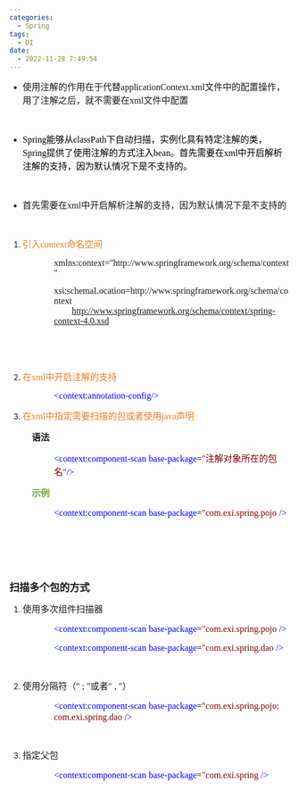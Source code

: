 ```yaml
---
categories:
  - Spring
tags:
  - DI
date:
  - 2022-11-28 7:49:54
---
```


<ul style="list-style-type:disc">
    <li><span style="font-size:12.0pt"><span
                style="font-family:&quot;Microsoft YaHei UI&quot;">使用注解的作用在于代替</span></span><span
            style="font-size:12.0pt"><span
                style="font-family:&quot;Comic Sans MS&quot;">applicationContext.xml</span></span><span
            style="font-size:12.0pt"><span
                style="font-family:&quot;Microsoft YaHei UI&quot;">文件中的配置操作，用了注解之后，就不需要在</span></span><span
            style="font-size:12.0pt"><span style="font-family:&quot;Comic Sans MS&quot;">xml</span></span><span
            style="font-size:12.0pt"><span style="font-family:&quot;Microsoft YaHei UI&quot;">文件中配置</span></span></li>
</ul>
<p><span style="font-size:12.0pt"><span style="font-family:&quot;Comic Sans MS&quot;"><span
                style="color:#333333">&nbsp;</span></span></span></p>
<ul style="list-style-type:disc">
    <li><span style="font-size:12.0pt"><span style="font-family:&quot;Comic Sans MS&quot;"><span
                    style="color:black">Spring</span></span></span><span style="font-size:12.0pt"><span
                style="font-family:&quot;Microsoft YaHei UI&quot;"><span
                    style="color:black">能够从</span></span></span><span style="font-size:12.0pt"><span
                style="font-family:&quot;Comic Sans MS&quot;"><span
                    style="color:black">classPath</span></span></span><span style="font-size:12.0pt"><span
                style="font-family:&quot;Microsoft YaHei UI&quot;"><span
                    style="color:black">下自动扫描，实例化具有特定注解的类，</span></span></span><span style="font-size:12.0pt"><span
                style="font-family:&quot;Comic Sans MS&quot;"><span style="color:black">Spring</span></span></span><span
            style="font-size:12.0pt"><span style="font-family:&quot;Microsoft YaHei UI&quot;"><span
                    style="color:black">提供了使用注解的方式注入</span></span></span><span style="font-size:12.0pt"><span
                style="font-family:&quot;Comic Sans MS&quot;"><span style="color:black">bean</span></span></span><span
            style="font-size:12.0pt"><span style="font-family:&quot;Microsoft YaHei UI&quot;"><span
                    style="color:black">。首先需要在</span></span></span><span style="font-size:12.0pt"><span
                style="font-family:&quot;Comic Sans MS&quot;"><span style="color:black">xml</span></span></span><span
            style="font-size:12.0pt"><span style="font-family:&quot;Microsoft YaHei UI&quot;"><span
                    style="color:black">中开启解析注解的支持，因为默认情况下是不支持的。</span></span></span></li>
</ul>
<p><span style="font-size:12.0pt"><span style="font-family:&quot;Comic Sans MS&quot;">&nbsp;</span></span></p>
<ul style="list-style-type:disc">
    <li><span style="font-size:12.0pt"><span style="font-family:&quot;Microsoft YaHei UI&quot;">首先需要在</span></span><span
            style="font-size:12.0pt"><span style="font-family:&quot;Comic Sans MS&quot;">xml</span></span><span
            style="font-size:12.0pt"><span
                style="font-family:&quot;Microsoft YaHei UI&quot;">中开启解析注解的支持，因为默认情况下是不支持的</span></span></li>
</ul>
<p><span style="font-size:12.0pt"><span style="font-family:&quot;Comic Sans MS&quot;">&nbsp;</span></span></p>
<ol>
    <li><span style="color:#e67e22;"><span style="font-size:12.0pt"><span
                    style="font-family:&quot;Microsoft YaHei UI&quot;">引入</span></span><span
                style="font-size:12.0pt"><span style="font-family:&quot;Comic Sans MS&quot;">c</span></span><span
                style="font-size:12.0pt"><span style="font-family:&quot;Comic Sans MS&quot;">ontext</span></span><span
                style="font-size:12.0pt"><span
                    style="font-family:&quot;Microsoft YaHei UI&quot;">命名空间</span></span></span></li>
</ol>
<p style="margin-left: 80px;"><span style="font-size:12.0pt"><span
            style="font-family:&quot;Comic Sans MS&quot;">xmlns:context="http://www.springframework.org/schema/context"</span></span>
</p>
<p style="margin-left: 80px;"><span style="font-size:12.0pt"><span
            style="font-family:&quot;Comic Sans MS&quot;">xsi:schemaLocation=http://www.springframework.org/schema/context<br>&nbsp;&nbsp;&nbsp;&nbsp;&nbsp;&nbsp;&nbsp;
            <a data-cke-saved-href="http://www.springframework.org/schema/context/spring-context-4.0.xsd"
                href="http://www.springframework.org/schema/context/spring-context-4.0.xsd">http://www.springframework.org/schema/context/spring-context-4.0.xsd</a></span></span>
</p>
<p style="margin-left: 80px;"><span style="font-size:12.0pt"><span
            style="font-family:&quot;Comic Sans MS&quot;">&nbsp;</span></span></p>
<p><span style="font-size:12.0pt"><span style="font-family:&quot;Comic Sans MS&quot;">&nbsp;</span></span></p>
<ol style="list-style-type:decimal">
    <li value="2"><span style="color:#e67e22;"><span style="font-size:12.0pt"><span
                    style="font-family:&quot;Microsoft YaHei UI&quot;">在</span></span><span
                style="font-size:12.0pt"><span style="font-family:&quot;Comic Sans MS&quot;">xm</span></span><span
                style="font-size:12.0pt"><span style="font-family:&quot;Comic Sans MS&quot;">l</span></span><span
                style="font-size:12.0pt"><span
                    style="font-family:&quot;Microsoft YaHei UI&quot;">中开启注解的支持</span></span></span><span
            style="font-size:12.0pt"><span style="font-family:&quot;Microsoft YaHei UI&quot;"></span></span><span
            style="font-size:12.0pt"><span style="font-family:&quot;Microsoft YaHei UI&quot;"></span></span></li>
</ol>
<p style="margin-left: 80px;"><span style="font-size:12.0pt"><span style="font-family:&quot;Comic Sans MS&quot;"><span
                style="color:blue">&lt;context:annotation-config/&gt;</span></span></span><br></p>
<ol style="list-style-type:decimal">
    <li value="3"><span style="color:#e67e22;"><span style="font-size:12.0pt"><span
                    style="font-family:&quot;Microsoft YaHei UI&quot;">在</span></span><span
                style="font-size:12.0pt"><span style="font-family:&quot;Comic Sans MS&quot;">xm</span></span><span
                style="font-size:12.0pt"><span style="font-family:&quot;Comic Sans MS&quot;">l</span></span><span
                style="font-size:12.0pt"><span
                    style="font-family:&quot;Microsoft YaHei UI&quot;">中指定需要扫描的包或者使用</span></span><span
                style="font-size:12.0pt"><span style="font-family:&quot;Comic Sans MS&quot;">java</span></span><span
                style="font-size:12.0pt"><span
                    style="font-family:&quot;Microsoft YaHei UI&quot;">声明</span></span></span></li>
</ol>
<p style="margin-left: 40px;"><span style="font-size:12.0pt"><span
            style="font-family:&quot;Microsoft YaHei UI&quot;"><strong>语法</strong></span></span><br></p>
<p style="margin-left: 80px;"><span style="font-size:12.0pt"><span style="font-family:&quot;Comic Sans MS&quot;"><span
                style="color:blue">&lt;context:component-scan</span></span>&nbsp;<span
            style="font-family:&quot;Comic Sans MS&quot;"><span style="color:blue">base-package</span></span><span
            style="font-family:&quot;Comic Sans MS&quot;"><span style="color:black">=</span></span><span
            style="font-family:&quot;Comic Sans MS&quot;"><span style="color:maroon">"</span></span><span
            style="font-family:&quot;Microsoft YaHei UI&quot;"><span style="color:maroon">注解对象所在的包名</span></span><span
            style="font-family:&quot;Comic Sans MS&quot;"><span style="color:maroon">"</span></span><span
            style="font-family:&quot;Comic Sans MS&quot;"><span style="color:blue">/&gt;</span></span></span></p>
<p style="margin-left: 40px;"><span style="font-size:12.0pt"><span
            style="font-family:&quot;Microsoft YaHei UI&quot;"><span
                style="color:#70ad47"><strong>示例</strong></span></span></span></p>
<p style="margin-left: 80px;"><span style="font-size:12.0pt"><span style="font-family:&quot;Comic Sans MS&quot;"><span
                style="color:blue">&lt;context:component-scan</span></span>&nbsp;<span
            style="font-family:&quot;Comic Sans MS&quot;"><span style="color:blue">base</span></span><span
            style="font-family:&quot;Comic Sans MS&quot;"><span style="color:blue">-</span></span><span
            style="font-family:&quot;Comic Sans MS&quot;"><span style="color:blue">package</span></span><span
            style="font-family:&quot;Comic Sans MS&quot;"><span style="color:black">=</span></span><span
            style="font-family:&quot;Comic Sans MS&quot;"><span style="color:maroon">"com.</span></span><span
            style="font-family:&quot;Comic Sans MS&quot;"><span style="color:maroon">exi</span></span><span
            style="font-family:&quot;Comic Sans MS&quot;"><span style="color:maroon">.spring.</span></span><span
            style="font-family:&quot;Comic Sans MS&quot;"><span style="color:maroon">pojo</span></span>&nbsp;<span
            style="font-family:&quot;Comic Sans MS&quot;"><span style="color:blue">/&gt;</span></span></span></p>
<p><span style="font-size:12.0pt"><span style="font-family:&quot;Comic Sans MS&quot;">&nbsp;</span></span></p>
<p><span style="font-size:12.0pt"><span style="font-family:&quot;Comic Sans MS&quot;">&nbsp;</span></span></p>
<p><span style="font-size:12.0pt"><span style="font-family:&quot;Comic Sans MS&quot;">&nbsp;</span></span></p>
<p><span style="font-size:13.5pt"><span
            style="font-family:&quot;Microsoft YaHei UI&quot;"><strong>扫描多个包的方式</strong></span></span></p>
<ol style="list-style-type:decimal">
    <li value="1"><span style="font-size:12.0pt"><span
                style="font-family:&quot;Microsoft YaHei UI&quot;">使用多次组件扫描器</span></span></li>
</ol>
<p style="margin-left: 80px;"><span style="font-size:12.0pt"><span style="font-family:&quot;Comic Sans MS&quot;"><span
                style="color:blue">&lt;co</span></span><span style="font-family:&quot;Comic Sans MS&quot;"><span
                style="color:blue">ntext:component-scan</span></span>&nbsp;<span
            style="font-family:&quot;Comic Sans MS&quot;"><span style="color:blue">base</span></span><span
            style="font-family:&quot;Comic Sans MS&quot;"><span style="color:blue">-</span></span><span
            style="font-family:&quot;Comic Sans MS&quot;"><span style="color:blue">package</span></span><span
            style="font-family:&quot;Comic Sans MS&quot;"><span style="color:black">=</span></span><span
            style="font-family:&quot;Comic Sans MS&quot;"><span style="color:maroon">"com.</span></span><span
            style="font-family:&quot;Comic Sans MS&quot;"><span style="color:maroon">exi</span></span><span
            style="font-family:&quot;Comic Sans MS&quot;"><span style="color:maroon">.spring.</span></span><span
            style="font-family:&quot;Comic Sans MS&quot;"><span style="color:maroon">pojo</span></span>&nbsp;<span
            style="font-family:&quot;Comic Sans MS&quot;"><span style="color:blue">/&gt;</span></span></span></p>
<p style="margin-left: 80px;"><span style="font-size:12.0pt"><span style="font-family:&quot;Comic Sans MS&quot;"><span
                style="color:blue">&lt;co</span></span><span style="font-family:&quot;Comic Sans MS&quot;"><span
                style="color:blue">ntext:component-scan</span></span>&nbsp;<span
            style="font-family:&quot;Comic Sans MS&quot;"><span style="color:blue">base</span></span><span
            style="font-family:&quot;Comic Sans MS&quot;"><span style="color:blue">-</span></span><span
            style="font-family:&quot;Comic Sans MS&quot;"><span style="color:blue">package</span></span><span
            style="font-family:&quot;Comic Sans MS&quot;"><span style="color:black">=</span></span><span
            style="font-family:&quot;Comic Sans MS&quot;"><span style="color:maroon">"com.</span></span><span
            style="font-family:&quot;Comic Sans MS&quot;"><span style="color:maroon">exi</span></span><span
            style="font-family:&quot;Comic Sans MS&quot;"><span style="color:maroon">.spring.</span></span><span
            style="font-family:&quot;Comic Sans MS&quot;"><span style="color:maroon">dao</span></span>&nbsp;<span
            style="font-family:&quot;Comic Sans MS&quot;"><span style="color:blue">/&gt;</span></span></span></p>
<p><span style="font-size:12.0pt"><span style="font-family:&quot;Comic Sans MS&quot;"><span
                style="color:blue">&nbsp;</span></span></span></p>
<ol style="list-style-type:decimal">
    <li value="2"><span style="font-size:12.0pt"><span
                style="font-family:&quot;Microsoft YaHei UI&quot;">使用分隔符（</span></span><span
            style="font-size:12.0pt"><span style="font-family:&quot;Comic Sans MS&quot;">" ; "</span></span><span
            style="font-size:12.0pt"><span style="font-family:SimSun">或者</span></span><span
            style="font-size:12.0pt"><span style="font-family:&quot;Comic Sans MS&quot;">" , "</span></span><span
            style="font-size:12.0pt"><span style="font-family:&quot;Microsoft YaHei UI&quot;">）</span></span></li>
</ol>
<p style="margin-left: 80px;"><span style="font-size:12.0pt"><span style="font-family:&quot;Comic Sans MS&quot;"><span
                style="color:blue">&lt;co</span></span><span style="font-family:&quot;Comic Sans MS&quot;"><span
                style="color:blue">ntext:component-scan</span></span>&nbsp;<span
            style="font-family:&quot;Comic Sans MS&quot;"><span style="color:blue">base</span></span><span
            style="font-family:&quot;Comic Sans MS&quot;"><span style="color:blue">-</span></span><span
            style="font-family:&quot;Comic Sans MS&quot;"><span style="color:blue">package</span></span><span
            style="font-family:&quot;Comic Sans MS&quot;"><span style="color:black">=</span></span><span
            style="font-family:&quot;Comic Sans MS&quot;"><span style="color:maroon">"com.</span></span><span
            style="font-family:&quot;Comic Sans MS&quot;"><span style="color:maroon">exi</span></span><span
            style="font-family:&quot;Comic Sans MS&quot;"><span style="color:maroon">.spring.</span></span><span
            style="font-family:&quot;Comic Sans MS&quot;"><span style="color:maroon">pojo; </span></span><span
            style="font-family:&quot;Comic Sans MS&quot;"><span style="color:maroon">com.</span></span><span
            style="font-family:&quot;Comic Sans MS&quot;"><span style="color:maroon">exi</span></span><span
            style="font-family:&quot;Comic Sans MS&quot;"><span style="color:maroon">.spring.</span></span><span
            style="font-family:&quot;Comic Sans MS&quot;"><span style="color:maroon">dao</span></span>&nbsp;<span
            style="font-family:&quot;Comic Sans MS&quot;"><span style="color:blue">/&gt;</span></span></span></p>
<p><span style="font-size:12.0pt"><span style="font-family:SimSun">&nbsp;</span></span></p>
<ol style="list-style-type:decimal">
    <li value="3"><span style="font-size:12.0pt"><span
                style="font-family:&quot;Microsoft YaHei UI&quot;">指定父包</span></span></li>
</ol>
<p style="margin-left: 80px;"><span style="font-size:12.0pt"><span style="font-family:&quot;Comic Sans MS&quot;"><span
                style="color:blue">&lt;co</span></span><span style="font-family:&quot;Comic Sans MS&quot;"><span
                style="color:blue">ntext:component-scan</span></span>&nbsp;<span
            style="font-family:&quot;Comic Sans MS&quot;"><span style="color:blue">base</span></span><span
            style="font-family:&quot;Comic Sans MS&quot;"><span style="color:blue">-</span></span><span
            style="font-family:&quot;Comic Sans MS&quot;"><span style="color:blue">package</span></span><span
            style="font-family:&quot;Comic Sans MS&quot;"><span style="color:black">=</span></span><span
            style="font-family:&quot;Comic Sans MS&quot;"><span style="color:maroon">"com.</span></span><span
            style="font-family:&quot;Comic Sans MS&quot;"><span style="color:maroon">exi</span></span><span
            style="font-family:&quot;Comic Sans MS&quot;"><span style="color:maroon">.spring</span></span> <span
            style="font-family:&quot;Comic Sans MS&quot;"><span style="color:blue">/&gt;</span></span></span></p>
<p><span style="font-size:12.0pt"><span style="font-family:SimSun">&nbsp;</span></span></p>
